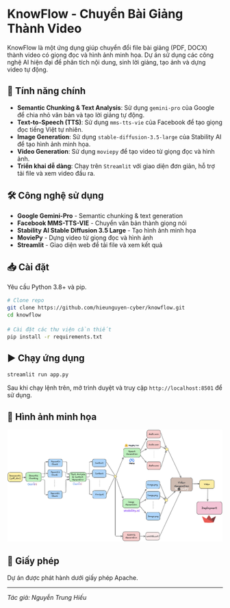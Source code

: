 # KnowFlow - Chuyển Bài Giảng Thành Video

KnowFlow là một ứng dụng giúp chuyển đổi file bài giảng (PDF, DOCX) thành video có giọng đọc và hình ảnh minh họa. Dự án sử dụng các công nghệ AI hiện đại để phân tích nội dung, sinh lời giảng, tạo ảnh và dựng video tự động.

## 🚀 Tính năng chính
- **Semantic Chunking & Text Analysis**: Sử dụng `gemini-pro` của Google để chia nhỏ văn bản và tạo lời giảng tự động.
- **Text-to-Speech (TTS)**: Sử dụng `mms-tts-vie` của Facebook để tạo giọng đọc tiếng Việt tự nhiên.
- **Image Generation**: Sử dụng `stable-diffusion-3.5-large` của Stability AI để tạo hình ảnh minh họa.
- **Video Generation**: Sử dụng `moviepy` để tạo video từ giọng đọc và hình ảnh.
- **Triển khai dễ dàng**: Chạy trên `Streamlit` với giao diện đơn giản, hỗ trợ tải file và xem video đầu ra.

## 🛠️ Công nghệ sử dụng
- **Google Gemini-Pro** - Semantic chunking & text generation
- **Facebook MMS-TTS-VIE** - Chuyển văn bản thành giọng nói
- **Stability AI Stable Diffusion 3.5 Large** - Tạo hình ảnh minh họa
- **MoviePy** - Dựng video từ giọng đọc và hình ảnh
- **Streamlit** - Giao diện web để tải file và xem kết quả

## 📥 Cài đặt
Yêu cầu Python 3.8+ và pip.

```bash
# Clone repo
git clone https://github.com/hieunguyen-cyber/knowflow.git
cd knowflow

# Cài đặt các thư viện cần thiết
pip install -r requirements.txt
```
## ▶️ Chạy ứng dụng
```bash
streamlit run app.py
```
Sau khi chạy lệnh trên, mở trình duyệt và truy cập `http://localhost:8501` để sử dụng.

## 📸 Hình ảnh minh họa
![Demo KnowFlow](data/pipeline.png)

## 📜 Giấy phép
Dự án được phát hành dưới giấy phép Apache.

---
_Tác giả: Nguyễn Trung Hiếu_
